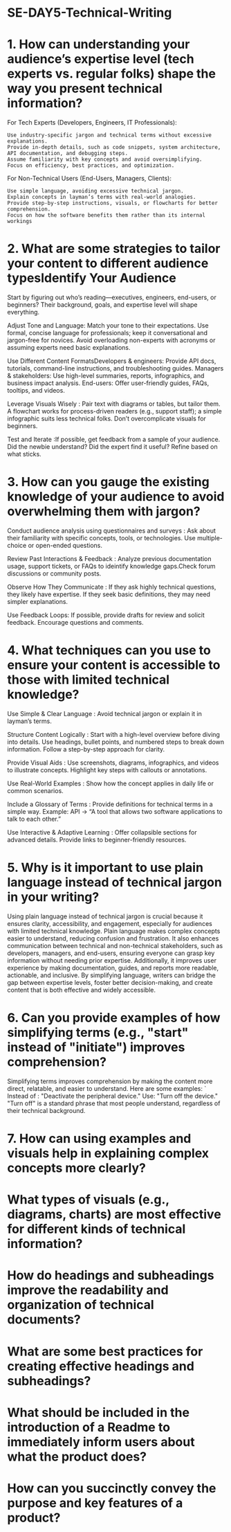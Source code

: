 # SE-DAY5-Technical-Writing

# 1. How can understanding your audience’s expertise level (tech experts vs. regular folks) shape the way you present technical information?
  For Tech Experts (Developers, Engineers, IT Professionals):

    Use industry-specific jargon and technical terms without excessive explanations.
    Provide in-depth details, such as code snippets, system architecture, API documentation, and debugging steps.
    Assume familiarity with key concepts and avoid oversimplifying.
    Focus on efficiency, best practices, and optimization.

For Non-Technical Users (End-Users, Managers, Clients):

    Use simple language, avoiding excessive technical jargon.
    Explain concepts in layman’s terms with real-world analogies.
    Provide step-by-step instructions, visuals, or flowcharts for better comprehension.
    Focus on how the software benefits them rather than its internal workings
# 2. What are some strategies to tailor your content to different audience typesIdentify Your Audience
  Start by figuring out who’s reading—executives, engineers, end-users, or beginners? Their background, goals, and expertise level will shape everything. 

  Adjust Tone and Language: Match your tone to their expectations. Use formal, concise language for professionals; keep it conversational and jargon-free for novices. Avoid overloading non-experts with acronyms or assuming experts need basic explanations.

  Use Different Content FormatsDevelopers & engineers: 
     Provide API docs, tutorials, command-line instructions, and troubleshooting guides.
     Managers & stakeholders: Use high-level summaries, reports, infographics, and business impact analysis.
     End-users: Offer user-friendly guides, FAQs, tooltips, and videos.

  Leverage Visuals Wisely : Pair text with diagrams or tables, but tailor them. A flowchart works for process-driven readers (e.g., support staff); a simple infographic suits less technical folks. Don’t overcomplicate visuals for beginners.
  
  Test and Iterate :If possible, get feedback from a sample of your audience. Did the newbie understand? Did the expert find it useful? Refine based on what sticks. 

# 3. How can you gauge the existing knowledge of your audience to avoid overwhelming them with jargon?

  Conduct audience analysis using questionnaires and surveys : Ask about their familiarity with specific concepts, tools, or technologies. Use multiple-choice or open-ended questions.

  Review Past Interactions & Feedback :  Analyze previous documentation usage, support tickets, or FAQs to ideintify knowledge gaps.Check forum discussions or community posts.

  Observe How They Communicate : If they ask highly technical questions, they likely have expertise. If they seek basic definitions, they may need simpler explanations.

  Use Feedback Loops: If possible, provide drafts for review and solicit feedback. Encourage questions and comments.   

# 4. What techniques can you use to ensure your content is accessible to those with limited technical knowledge?

  Use Simple & Clear Language : Avoid technical jargon or explain it in layman’s terms.
  
  Structure Content Logically : Start with a high-level overview before diving into details. Use headings, bullet points, and numbered steps to break down information. Follow a step-by-step approach for clarity.

  Provide Visual Aids : Use screenshots, diagrams, infographics, and videos to illustrate concepts.  Highlight key steps with callouts or annotations.

  Use Real-World Examples : Show how the concept applies in daily life or common scenarios.

  Include a Glossary of Terms : Provide definitions for technical terms in a simple way.
    Example: API → “A tool that allows two software applications to talk to each other.”

  Use Interactive & Adaptive Learning : Offer collapsible sections for advanced details. Provide links to beginner-friendly resources.
  
# 5. Why is it important to use plain language instead of technical jargon in your writing?
  Using plain language instead of technical jargon is crucial because it ensures clarity, accessibility, and engagement, especially for audiences with limited technical knowledge. Plain language makes complex concepts easier to understand, reducing confusion and frustration. It also enhances communication between technical and non-technical stakeholders, such as developers, managers, and end-users, ensuring everyone can grasp key information without needing prior expertise. Additionally, it improves user experience by making documentation, guides, and reports more readable, actionable, and inclusive. By simplifying language, writers can bridge the gap between expertise levels, foster better decision-making, and create content that is both effective and widely accessible.
# 6. Can you provide examples of how simplifying terms (e.g., "start" instead of "initiate") improves comprehension?
  Simplifying terms improves comprehension by making the content more direct, relatable, and easier to understand.
    Here are some examples:
    `  Instead of : "Deactivate the peripheral device."
          Use: "Turn off the device."
                 "Turn off" is a standard phrase that most people understand, regardless of their technical background.
# 7.  How can using examples and visuals help in explaining complex concepts more clearly?
# What types of visuals (e.g., diagrams, charts) are most effective for different kinds of technical information?
# How do headings and subheadings improve the readability and organization of technical documents?
# What are some best practices for creating effective headings and subheadings?
# What should be included in the introduction of a Readme to immediately inform users about what the product does?
# How can you succinctly convey the purpose and key features of a product?
